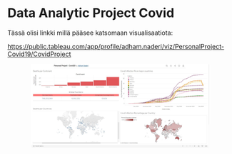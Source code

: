 # Data Analytic Project Covid

Tässä olisi linkki millä pääsee katsomaan visualisaatiota:

https://public.tableau.com/app/profile/adham.naderi/viz/PersonalProject-Covid19/CovidProject

<div align="center">
    <img src="/Covid Tableau.JPG" width="400px"</img> 
</div>
